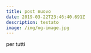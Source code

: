 ```yaml
---
title: post nuovo
date: 2019-03-22T23:46:40.691Z
description: testato
image: /img/og-image.jpg
---
```

per tutti
